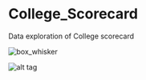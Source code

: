 # College_Scorecard
Data exploration of College scorecard


![box_whisker](https://cloud.githubusercontent.com/assets/11824911/15594114/8a19b156-2380-11e6-93c8-9af285084771.jpg)








![alt tag](https://cloud.githubusercontent.com/assets/11824911/15594047/eb15cc8e-237f-11e6-8645-15e39ea748b3.png)
